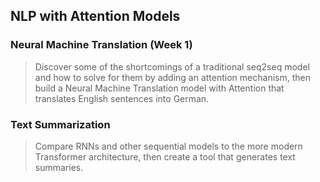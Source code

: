 ## NLP with Attention Models

### Neural Machine Translation (Week 1)

> Discover some of the shortcomings of a traditional seq2seq model and how to solve for them by adding an attention mechanism, then build a Neural Machine Translation model with Attention that translates English sentences into German.

### Text Summarization

> Compare RNNs and other sequential models to the more modern Transformer architecture, then create a tool that generates text summaries.
